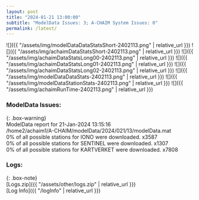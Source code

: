 ```yaml
---
layout: post
title: "2024-01-21 13:00:00"
subtitle: "ModelData Issues: 3; A-CHAIM System Issues: 0"
permalink: /latest/
---
```


![]({{ "/assets/img/modelDataDataStatsShort-2402113.png" | relative_url }})
![]({{ "/assets/img/achaimDataStatsShort-2402113.png" | relative_url }})
![]({{ "/assets/img/achaimDataStatsLong00-2402113.png" | relative_url }})
![]({{ "/assets/img/achaimDataStatsLong01-2402113.png" | relative_url }})
![]({{ "/assets/img/achaimDataStatsLong02-2402113.png" | relative_url }})
![]({{ "/assets/img/modelDataDataStats-2402113.png" | relative_url }})
![]({{ "/assets/img/modelDataStationStats-2402113.png" | relative_url }})
![]({{ "/assets/img/achaimRunTime-2402113.png" | relative_url }})


### ModelData Issues:  
  
{: .box-warning}  
 ModelData report for 21-Jan-2024 13:15:16   
 /home2/achaim1/A-CHAIM/modelData/2024/021/13/modelData.mat   
 0% of all possible stations for IONO were downloaded. x3587   
 0% of all possible stations for SENTINEL were downloaded. x1307   
 0% of all possible stations for KARTVERKET were downloaded. x7808   
  


### Logs:  
  
{: .box-note}  
[Logs.zip]({{ "/assets/other/logs.zip" | relative_url }})  
[Log Info]({{ "/logInfo" | relative_url }})  
